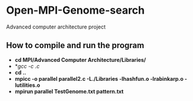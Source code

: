 # Open-MPI-Genome-search
Advanced computer architecture project
## How to compile and run the program
 * **cd MPI/Advanced Computer Architecture/Libraries/**
 * **gcc -c *.c**
 * **cd ..**
 * **mpicc -o parallel parallel2.c -L./Libraries -lhashfun.o -lrabinkarp.o -lutilities.o**
 * **mpirun parallel TestGenome.txt pattern.txt**
